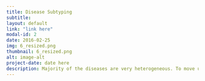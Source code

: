 ```yaml
---
title: Disease Subtyping
subtitle: 
layout: default
link: "link here"
modal-id: 2
date: 2016-02-25
img: 6_resized.png
thumbnail: 6_resized.png
alt: image-alt
project-date: date here
description: Majority of the diseases are very heterogeneous. To move us closer to precision medicine, we have to identify more homogeneous subtypes with the corresponding genetic signatures. We have developed a graph-based clustering and feature ranking method that is robust to noise measurement and large numbers of irrelevant features, helping us to identify more clinically relevant subtypes.
---
```

